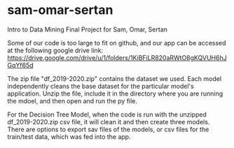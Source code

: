 # sam-omar-sertan
Intro to Data Mining Final Project for Sam, Omar, Sertan

Some of our code is too large to fit on github, and our app can be accessed at the following google drive link:
https://drive.google.com/drive/u/1/folders/1KiBFiLR820aRWtO8gKQVUH6hJGqYf65d

The zip file "df_2019-2020.zip" contains the dataset we used. Each model independently cleans the base dataset for the particular model's application. Unzip the file, include it in the directory where you are running the mdoel, and then open and run the py file.

For the Decision Tree Model, when the code is run with the unzipped df_2019-2020.zip csv file, it will clean it and then create three models. There are options to export sav files of the models, or csv files for the train/test data, which was fed into the app.

